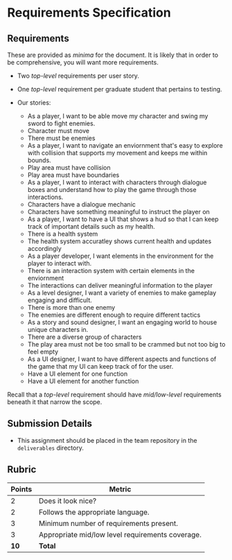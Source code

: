 # Requirements Specification

## Requirements
These are provided as _minima_ for the document. It is likely that in order to be comprehensive, you will want more requirements.
* Two _top-level_ requirements per user story.
* One _top-level_ requirement per graduate student that pertains to testing.

* Our stories:
  * As a player, I want to be able move my character and swing my sword to fight enemies.
   * Character must move
   * There must be enemies  
  * As a player, I want to navigate an enviornment that's easy to explore with collision that supports my movement and keeps me within bounds.
   * Play area must have collision
   * Play area must have boundaries 
  * As a player, I want to interact with characters through dialogue boxes and understand how to play the game through those interactions.
   * Characters have a dialogue mechanic
   * Characters have something meaningful to instruct the player on 
  * As a player, I want to have a UI that shows a hud so that I can keep track of important details such as my health.
   * There is a health system
   * The health system accuratley shows current health and updates accordingly  
  * As a player developer, I want elements in the environment for the player to interact with.
   * There is an interaction system with certain elements in the enviornment
   * The interactions can deliver meaningful information to the player 
  * As a level designer, I want a variety of enemies to make gameplay engaging and difficult.
   * There is more than one enemy
   * The enemies are different enough to require different tactics 
  * As a story and sound designer, I want an engaging world to house unique characters in.
   *  There are a diverse group of characters
   *  The play area must not be too small to be crammed but not too big to feel empty 
  * As a UI designer, I want to have different aspects and functions of the game that my UI can keep track of for the user.
   * Have a UI element for one function
   * Have a UI element for another function 

Recall that a _top-level_ requirement should have _mid/low-level_ requirements beneath it that narrow the scope.

## Submission Details
* This assignment should be placed in the team repository in the `deliverables` directory.

## Rubric
| Points | Metric                                            |
| ------ | ------------------------------------------------- |
| 2      | Does it look nice?                                |
| 2      | Follows the appropriate language.                 |
| 3      | Minimum number of requirements present.           |
| 3      | Appropriate mid/low level requirements coverage.  |
| **10** | **Total**                                         |
